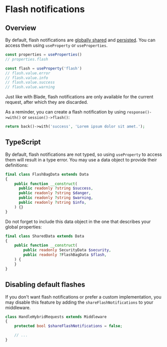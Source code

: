 # Flash notifications

## Overview

By default, flash notifications are [globally shared](./global-properties.md) and [persisted](./persistent-properties.md). You can access them using `useProperty` or `useProperties`.

```ts
const properties = useProperties()
// properties.flash

const flash = useProperty('flash')
// flash.value.error
// flash.value.info
// flash.value.success
// flash.value.warning
```

Just like with Blade, flash notifications are only available for the current request, after which they are discarded.

As a reminder, you can create a flash notification by using `response()->with()` or `session()->flash()`:

```php
return back()->with('success', 'Lorem ipsum dolor sit amet.');
```

## TypeScript

By default, flash notifications are not typed, so using `useProperty` to access them will result in a type error. You may use a data object to provide their definitions:

```php
final class FlashBagData extends Data
{
    public function __construct(
      public readonly ?string $success,
      public readonly ?string $danger,
      public readonly ?string $warning,
      public readonly ?string $info,
    ) {}
}
```

Do not forget to include this data object in the one that describes your global properties:

```php
final class SharedData extends Data
{
    public function __construct(
        public readonly SecurityData $security,
        public readonly ?FlashBagData $flash,
    ) {
    }
}
```

## Disabling default flashes

If you don't want flash notifications or prefer a custom implementation, you may disable this feature by adding the `shareFlashNotifications` to your middleware.

```php
class HandleHybridRequests extends Middleware
{
    protected bool $shareFlashNotifications = false;

    // ...
}
```
